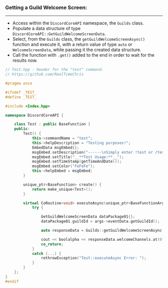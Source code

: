 ### **Getting a Guild Welcome Screen:**
---
- Access within the `DiscordCoreAPI` namespace, the `Guilds` class.
- Populate a data structure of type `DiscordCoreAPI::GetGuildWelcomeScreenData`.
- Select, from the `Guilds` class, the `getGuildWelcomeScreenAsync()` function and execute it, with a return value of type `auto` or `WelcomeScreenData`, while passing it the created data structure.
- Call the function with `.get()` added to the end in order to wait for the results now.

```cpp
// Test.hpp - Header for the "test" command.
// https://github.com/RealTimeChris

#pragma once

#ifndef _TEST_
#define _TEST_

#include <Index.hpp>

namespace DiscordCoreAPI {

	class Test : public BaseFunction {
	public:
		Test() {
			this->commandName = "test";
			this->helpDescription = "Testing purposes!";
			EmbedData msgEmbed{};
			msgEmbed.setDescription("------\nSimply enter !test or /test!\n------");
			msgEmbed.setTitle("__**Test Usage:**__");
			msgEmbed.setTimeStamp(getTimeAndDate());
			msgEmbed.setColor("FeFeFe");
			this->helpEmbed = msgEmbed;
		}

		unique_ptr<BaseFunction> create() {
			return make_unique<Test>();
		}

		virtual CoRoutine<void> executeAsync(unique_ptr<BaseFunctionArguments> args) {
			try {

				GetGuildWelcomeScreenData dataPackage01{};
				dataPackage01.guildId = args->eventData.getGuildId();

				auto responseData = Guilds::getGuildWelcomeScreenAsync(dataPackage01).get();

				cout << boolalpha << responseData.welcomeChannels.at(0).channelId << endl;
				co_return;
			}
			catch (...) {
				rethrowException("Test::executeAsync Error: ");
			}
		}
	};
}
#endif
```
